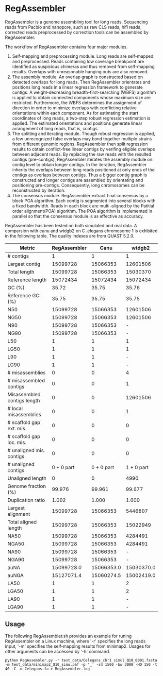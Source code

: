 # RegAssembler
RegAssembler is a genome assembling tool for long reads. Sequencing reads from Pacbio and nanopore, such as raw CLS reads, hifi reads, corrected reads preprocessed by correction tools can be assembled by RegAssembler.

The workflow of RegAssembler contains four major modules. 
1. Self-mapping and preprocessing module. Long reads are self-mapped and preprocessed. Reads containing low coverage breakpoint are identified as suspicious chimeras and thus removed from self-mapping results. Overlaps with unreasonable hanging outs are also removed.
2. The assembly module. An overlap graph is constructed based on detected overlaps for long reads. Then RegAssembler orientates and positions long reads in a linear regression framework to generate contigs. A weight-decreasing breadth-first-searching (WBFS) algorithm is applied to obtain connected components whose maximum size are restricted. Furthermore, the WBFS determines the assignment of direction in order to minimize overlaps with conflicting relative orientations within each component. As for estimating the start coordinates of long reads, a two-step robust regression estimation is applied. The estimated orientations and positions generate linear arrangement of long reads, that is, contigs.
3. The splitting and iterating module. Though robust regression is applied, a few unrecognized false overlaps may bond together multiple strains from different genomic regions. RegAssembler then split regression results to obtain conflict-free linear contigs by verifing eligible overlaps between adjacent reads. By replacing the raw reads with the resulted contigs (pre-contigs), RegAssembler iterates the assembly module on contig level to obtain longer contigs. In the iteration, RegAssembler inherits the overlaps between long reads positioned at only ends of the contigs as overlaps between contigs. Thus a bigger contig graph is constructed and longer contigs are assembled by orientating and positioning pre-contigs. Consequently, long chromosomes can be reconstructed by iteration.
4. The consensus module. RegAssembler extract final consensus by a block POA algorithm. Each contig is segmented into several blocks with a fixed bandwidth. Reads in each block are multi-aligned by the Patitial order alignment(POA) algorithm. The POA algorithm is implemented in parallel so that the consensus module is as effective as accuracy.

RegAssembler has been tested on both simulated and real data. A comparsion with canu and wtdgb2 on C .elegans chromosome 1 is exhibited in the following table. The quality indexes are from QUAST 5.2.0.

| Metric                      | RegAssembler | Canu | wtdgb2 |
|-----------------------------|------------------------|------------------------|------------------------|
| \# contigs                   | 1                      | 1                      | 1                      |
| Largest contig               | 15099728               | 15066353               | 12601506               |
| Total length                 | 15099728               | 15066353               | 15030370               |
| Reference length             | 15072434               | 15072434               | 15072434               |
| GC (%)                       | 35.72                  | 35.75                  | 35.76                  |
| Reference GC (%)             | 35.75                  | 35.75                  | 35.75                  |
| N50                          | 15099728               | 15066353               | 12601506               |
| NG50                         | 15099728               | 15066353               | 12601506               |
| N90                          | 15099728               | 15066353               | -                      |
| NG90                         | 15099728               | 15066353               | -                      |
| L50                          | 1                      | 1                      | 1                      |
| LG50                         | 1                      | 1                      | 1                      |
| L90                          | 1                      | 1                      | -                      |
| LG90                         | 1                      | 1                      | -                      |
| \# misassemblies             | 0                      | 0                      | 4                      |
| \# misassembled contigs      | 0                      | 0                      | 1                      |
| Misassembled contigs length  | 0                      | 0                      | 12601506               |
| \# local misassemblies       | 0                      | 0                      | 1                      |
| \# scaffold gap ext. mis.    | 0                      | 0                      | 0                      |
| \# scaffold gap loc. mis.    | 0                      | 0                      | 0                      |
| \# unaligned mis. contigs    | 0                      | 0                      | 0                      |
| \# unaligned contigs         | 0 + 0 part            | 0 + 0 part            | 1 + 0 part            |
| Unaligned length             | 0                      | 0                      | 4990                   |
| Genome fraction (%)          | 99.976                 | 99.961                 | 99.677                 |
| Duplication ratio            | 1.002                  | 1.000                  | 1.000                  |
| Largest alignment            | 15099728               | 15066353               | 5446807                |
| Total aligned length         | 15099728               | 15066353               | 15022949               |
| NA50                         | 15099728               | 15066353               | 4284491                |
| NGA50                        | 15099728               | 15066353               | 4284491                |
| NA90                         | 15099728               | 15066353               | -                      |
| NGA90                        | 15099728               | 15066353               | -                      |
| auNA                         | 15099728.0             | 15066353.0             | 15030370.0             |
| auNGA                        | 15127071.4             | 15060274.5             | 15002419.0             |
| LA50                         | 1                      | 1                      | 2                      |
| LGA50                        | 1                      | 1                      | 2                      |
| LA90                         | 1                      | 1                      | -                      |
| LGA90                        | 1                      | 1                      | -                      |

## Usage
The following RegAssembler.sh provides an example for runing RegAssembler on a Linux machine, where '-r' specifies the long reads input, '-m' specifies the self-mapping results from minimap2. Usages for other arguments can be accessed by '-h' command.

`python RegAssembler.py -r test_data/Celegans_chr1_simul_Q10_0001.fasta -m test_data/minimap2_Q10_simu.paf -p '_' -sd 1500 -bw 3000 -HO 150 -t 40 -C -o Celegans.fa > RegAssembler.log`


